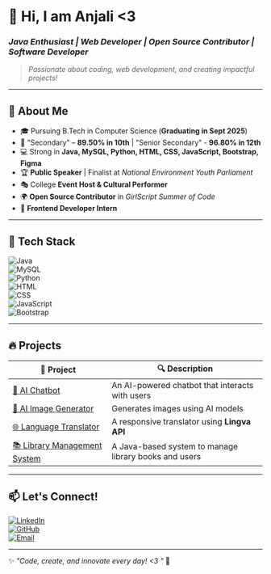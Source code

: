 # 🦄 Hi, I am Anjali <3 
### *Java Enthusiast | Web Developer | Open Source Contributor | Software Developer*

> *Passionate about coding, web development, and creating impactful projects!*  

---

## 🌟 About Me  
- 🎓 Pursuing B.Tech in Computer Science (**Graduating in Sept 2025**)  
- 🏫 "Secondary" – **89.50% in 10th** | "Senior Secondary" - **96.80% in 12th**  
- 💻 Strong in **Java, MySQL, Python, HTML, CSS, JavaScript, Bootstrap, Figma**  
- 🏆 **Public Speaker** | Finalist at *National Environment Youth Parliament*  
- 🎭 College **Event Host & Cultural Performer** 
- 🌍 **Open Source Contributor** in *GirlScript Summer of Code*  
- 💼 **Frontend Developer Intern**

---

## 🚀 Tech Stack  

![Java](https://img.shields.io/badge/Java-ED8B00?style=for-the-badge&logo=java&logoColor=white)  
![MySQL](https://img.shields.io/badge/MySQL-4479A1?style=for-the-badge&logo=mysql&logoColor=white)  
![Python](https://img.shields.io/badge/Python-3776AB?style=for-the-badge&logo=python&logoColor=white)  
![HTML](https://img.shields.io/badge/HTML-E34F26?style=for-the-badge&logo=html5&logoColor=white)  
![CSS](https://img.shields.io/badge/CSS-1572B6?style=for-the-badge&logo=css3&logoColor=white)  
![JavaScript](https://img.shields.io/badge/JavaScript-F7DF1E?style=for-the-badge&logo=javascript&logoColor=black)  
![Bootstrap](https://img.shields.io/badge/Bootstrap-563D7C?style=for-the-badge&logo=bootstrap&logoColor=white)  

---

## 🔥 Projects  

| 🚀 Project | 🔍 Description |  
|------------|--------------|  
| [🤖 AI Chatbot](https://github.com/anjalisharma/ai-chatbot) | An AI-powered chatbot that interacts with users |  
| [🎨 AI Image Generator](https://github.com/anjalisharma/ai-img-generator) | Generates images using AI models |  
| [🌐 Language Translator](https://github.com/anjalisharma/language-translator) | A responsive translator using **Lingva API** |  
| [📚 Library Management System](https://github.com/anjalisharma/library-management) | A Java-based system to manage library books and users |  

---

## 📫 Let's Connect!  

[![LinkedIn](https://img.shields.io/badge/LinkedIn-0077B5?style=for-the-badge&logo=linkedin&logoColor=white)](https://linkedin.com/in/anjali-sharma-902770226)  
[![GitHub](https://img.shields.io/badge/GitHub-181717?style=for-the-badge&logo=github&logoColor=white)](https://github.com/anjalisharma)  
[![Email](https://img.shields.io/badge/Email-D14836?style=for-the-badge&logo=gmail&logoColor=white)](mailto:anjali@example.com)  

---

✨ *"Code, create, and innovate every day! <3 "* 🚀  
